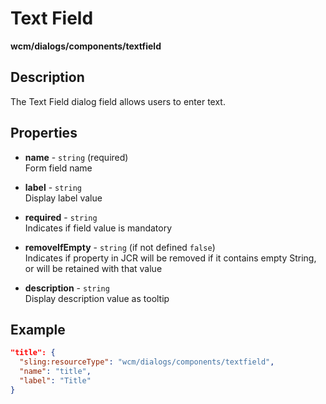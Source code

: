 # Text Field

**wcm/dialogs/components/textfield**

## Description

The Text Field dialog field allows users to enter text.

## Properties

- **name** -  `string` (required)  
    Form field name

- **label** - `string`  
    Display label value

- **required** - `string`  
    Indicates if field value is mandatory

- **removeIfEmpty** - `string` (if not defined `false`)  
    Indicates if property in JCR will be removed if it contains empty String, or will be retained with that value

- **description** - `string`  
    Display description value as tooltip

## Example

```json
"title": {
  "sling:resourceType": "wcm/dialogs/components/textfield",
  "name": "title",
  "label": "Title"
}
```
